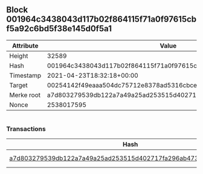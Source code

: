 ## Block 001964c3438043d117b02f864115f71a0f97615cbf5a92c6bd5f38e145d0f5a1

Attribute | Value
--- | ---
Height | 32589
Hash | 001964c3438043d117b02f864115f71a0f97615cbf5a92c6bd5f38e145d0f5a1
Timestamp | 2021-04-23T18:32:18+00:00
Target | 00254142f49eaaa504dc75712e8378ad5316cbcead634704b3734b6271167cc4
Merke root | a7d803279539db122a7a49a25ad253515d402717fa296ab47329bc8c9c44e122
Nonce | 2538017595

```

```

### Transactions

Hash | Amount
--- | ---
[a7d803279539db122a7a49a25ad253515d402717fa296ab47329bc8c9c44e122](a7d803279539db122a7a49a25ad253515d402717fa296ab47329bc8c9c44e122.md) | 10.00000000 SKEPTI 
